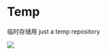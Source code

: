 # Temp

临时存储用 just a temp repository

![](https://ip.ntrqq.net/images/gosec.png?wd=JUU2JUE4JUIxJUU4JThBJUIxJUU0JUI4JThCJUU4JTkwJUJEJUU3JTlBJTg0JUU5JTgwJTlGJUU1JUJBJUE2JUU2JTk4JUFGJUU1JUE0JTlBJUU1JUIwJTkxJUVGJUJDJTlG&r=1r61a0udy5j)

